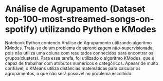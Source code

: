 # Análise de Agrupamento (Dataset top-100-most-streamed-songs-on-spotify) utilizando Python e KModes
Notebook Python contendo Análise de Agrupamento utilizando algoritmo KModes.
Trata-se de um problema de aprendizagem não-supervisionada, pois não utiliza uma coluna com resultados conhecidos para encontrar os grupos(clusters). 
Para essa tarefa, foi utilizado o algoritmo KModes, que é capaz de trabalhar com atributos numéricos e categóricos. 
Apesar de muito confiável, o KMeans utiliza distâncias matemáticas para calcular os agrupamentos, o que não será possível no problema escolhido.
